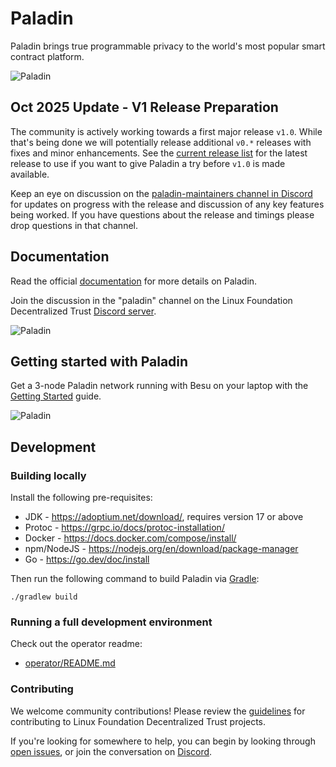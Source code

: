 # Paladin

Paladin brings true programmable privacy to the world's most popular smart contract platform.

![Paladin](doc-site/docs/images/paladin_overview.svg)

## Oct 2025 Update - V1 Release Preparation

The community is actively working towards a first major release `v1.0`. While that's being done we will potentially release additional `v0.*` releases with fixes and minor enhancements. See the [current release list](https://github.com/LF-Decentralized-Trust-labs/paladin/releases) for the latest release to use if you want to give Paladin a try before `v1.0` is made available.

Keep an eye on discussion on the [paladin-maintainers channel in Discord](https://discord.com/channels/905194001349627914/1332404027052392488) for updates on progress with the release and discussion of any key features being worked. If you have questions about the release and timings please drop questions in that channel.

## Documentation

Read the official [documentation](https://lf-decentralized-trust-labs.github.io/paladin/head)
for more details on Paladin.

Join the discussion in the "paladin" channel on the
Linux Foundation Decentralized Trust [Discord server](https://discord.com/channels/905194001349627914/1303371167020879903).

![Paladin](doc-site/docs/images/paladin_runtime.svg)

## Getting started with Paladin

Get a 3-node Paladin network running with Besu on your laptop with the
[Getting Started](https://lf-decentralized-trust-labs.github.io/paladin/head/getting-started/installation)
guide.

![Paladin](doc-site/docs/images/paladin_deployment.svg)

## Development

### Building locally

Install the following pre-requisites:

- JDK - <https://adoptium.net/download/>, requires version 17 or above
- Protoc - <https://grpc.io/docs/protoc-installation/>
- Docker - <https://docs.docker.com/compose/install/>
- npm/NodeJS - <https://nodejs.org/en/download/package-manager>
- Go - https://go.dev/doc/install

Then run the following command to build Paladin via [Gradle](https://gradle.org/):

```shell
./gradlew build
```

### Running a full development environment

Check out the operator readme:

- [operator/README.md](operator/README.md)

### Contributing

We welcome community contributions! Please review the [guidelines](https://www.lfdecentralizedtrust.org/how-to-contribute)
for contributing to Linux Foundation Decentralized Trust projects.

If you're looking for somewhere to help, you can begin by looking through
[open issues](https://github.com/LF-Decentralized-Trust-labs/paladin/issues), or join
the conversation on [Discord](https://discord.com/channels/905194001349627914/1303371167020879903).
